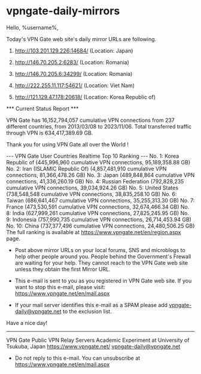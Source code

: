# vpngate-daily-mirrors

Hello, %username%,

Today's VPN Gate web site's daily mirror URLs are following.

1. http://103.201.129.226:14684/
   (Location: Japan)

2. http://146.70.205.2:6283/
   (Location: Romania)

3. http://146.70.205.6:34299/
   (Location: Romania)

4. http://222.255.11.117:54621/
   (Location: Viet Nam)

5. http://121.129.47.178:20618/
   (Location: Korea Republic of)


*** Current Status Report ***

VPN Gate has 16,152,794,057 cumulative VPN connections from 237 different countries, from 2013/03/08 to 2023/11/06.
Total transferred traffic through VPN is 634,417,389.69 GB.

Thank you for using VPN Gate all over the World !


--- VPN Gate User Countries Realtime Top 10 Ranking ---
No. 1: Korea Republic of (445,996,960 cumulative VPN connections, 95,189,358.88 GB)
No. 2: Iran (ISLAMIC Republic Of) (4,857,481,910 cumulative VPN connections, 81,366,478.26 GB)
No. 3: Japan (489,848,864 cumulative VPN connections, 41,336,260.19 GB)
No. 4: Russian Federation (792,828,235 cumulative VPN connections, 39,034,924.26 GB)
No. 5: United States (738,548,548 cumulative VPN connections, 38,835,258.10 GB)
No. 6: Taiwan (686,641,467 cumulative VPN connections, 35,255,313.30 GB)
No. 7: France (473,530,591 cumulative VPN connections, 32,674,466.34 GB)
No. 8: India (627,999,261 cumulative VPN connections, 27,825,245.95 GB)
No. 9: Indonesia (757,990,735 cumulative VPN connections, 26,714,453.94 GB)
No. 10: China (737,377,496 cumulative VPN connections, 24,480,506.25 GB)
The full ranking is available at https://www.vpngate.net/en/region.aspx page.


* Post above mirror URLs on your local forums, SNS and microblogs
  to help other people around you.
  People behind the Government's Frewall are waiting for your help.
  They cannot reach to the VPN Gate web site
  unless they obtain the first Mirror URL.

* This e-mail is sent to you as you registered in VPN Gate web site.
  If you want to stop this e-mail, please visit:
  https://www.vpngate.net/en/mail.aspx

* If your mail server identifies this e-mail as a SPAM
  please add vpngate-daily@vpngate.net to the exclusion list.

Have a nice day!

------------------------------------------------------
VPN Gate Public VPN Relay Servers
Academic Experiment at University of Tsukuba, Japan
https://www.vpngate.net/
vpngate-daily@vpngate.net
* Do not reply to this e-mail.
  You can unsubscribe at https://www.vpngate.net/en/mail.aspx


